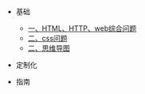 * 基础

  * [一、HTML、HTTP、web综合问题](http.md)
  * [二、css问题](css.md)
  * [二、思维导图](javascript思维导图.md)
  

* 定制化

  

* 指南

  

